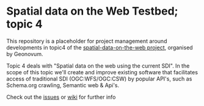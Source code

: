 # Spatial data on the Web Testbed; topic 4

This repository is a placeholder for project management around developments in topic4 of the [spatial-data-on-the-web project](http://www.geonovum.nl/onderwerp-artikel/testbed-locatie-data-het-web), organised by Geonovum.

Topic 4 deals with "Spatial data on the web using the current SDI". In the scope of this topic we'll create and improve existing software that facilitates access of traditional SDI (OGC:WFS/OGC:CSW) by popular API's, such as Schema.org crawling, Semantic web & Api's.

Check out the [issues](/sdw-testbed-topic4/sdw-testbed-topic4/issues) or [wiki](/sdw-testbed-topic4/sdw-testbed-topic4/wiki) for further info
